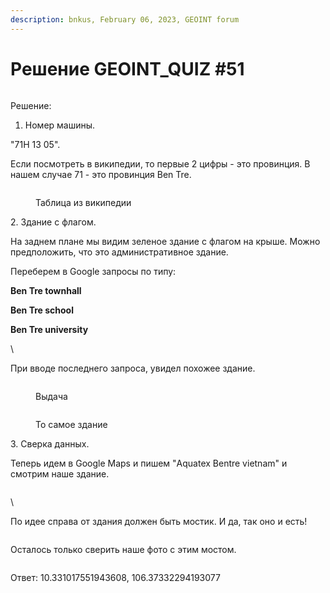 ```yaml
---
description: bnkus, February 06, 2023, GEOINT forum
---
```


# Решение GEOINT\_QUIZ #51

<figure><img src="https://telegra.ph/file/d6c1b52552892d81d6bc1.jpg" alt=""><figcaption></figcaption></figure>

Решение:

1. Номер машины.

"71H 13 05".

Если посмотреть в википедии, то первые 2 цифры - это провинция. В нашем случае 71 - это провинция Ben Tre.

<figure><img src="https://telegra.ph/file/cc62a81fb0060d84d8e31.png" alt=""><figcaption><p>Таблица из википедии</p></figcaption></figure>

2\. Здание с флагом.

На заднем плане мы видим зеленое здание с флагом на крыше. Можно предположить, что это административное здание.

Переберем в Google запросы по типу:

**Ben Tre townhall**

**Ben Tre school**

**Ben Tre university**

\


При вводе последнего запроса, увидел похожее здание.

<figure><img src="https://telegra.ph/file/31998d4cbaaa9d6fa9406.png" alt=""><figcaption><p>Выдача</p></figcaption></figure>

<figure><img src="https://telegra.ph/file/5ed4371b1655cbc2e610d.png" alt=""><figcaption><p>То самое здание</p></figcaption></figure>

3\. Сверка данных.

Теперь идем в Google Maps и пишем "Aquatex Bentre vietnam" и смотрим наше здание.

<figure><img src="https://telegra.ph/file/80840873c7a304d30058e.jpg" alt=""><figcaption></figcaption></figure>

\


По идее справа от здания должен быть мостик. И да, так оно и есть!

<figure><img src="https://telegra.ph/file/dfa77fe97421d9980d2c6.jpg" alt=""><figcaption></figcaption></figure>

Осталось только сверить наше фото с этим мостом.

<figure><img src="https://telegra.ph/file/dcabf49471b3d581d451b.png" alt=""><figcaption></figcaption></figure>

Ответ: 10.331017551943608, 106.37332294193077
